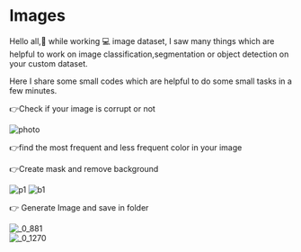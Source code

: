 # Images
Hello all,👋 while working 💻 image dataset, I saw many things which are helpful to work on image classification,segmentation or object detection on your custom dataset.

Here I share some small codes which are helpful to do some small tasks in a few minutes. 

👉Check if your image is corrupt or not
   
   ![photo](https://user-images.githubusercontent.com/61602017/113501462-dd69a300-9542-11eb-844e-0ef408b8f140.jpg)

👉find the most frequent and less frequent color in your image

👉Create mask and remove background

   ![p1](https://user-images.githubusercontent.com/61602017/113501500-1ace3080-9543-11eb-892c-af9cae7c7b79.jpg)    ![b1](https://user-images.githubusercontent.com/61602017/113501498-1a359a00-9543-11eb-8f76-391092c895c7.jpg)

👉 Generate Image and save in folder

   ![_0_881](https://user-images.githubusercontent.com/61602017/113501526-6da7e800-9543-11eb-93fe-330837b66002.jpg)   
   ![_0_1270](https://user-images.githubusercontent.com/61602017/113501528-6ed91500-9543-11eb-8980-1936a0e24f25.jpg)
